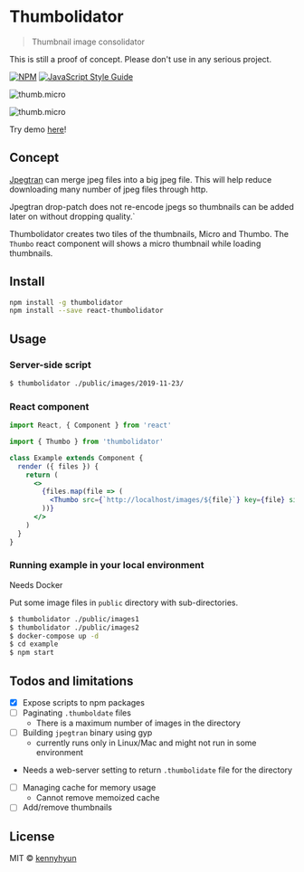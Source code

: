 # Thumbolidator

> Thumbnail image consolidator

This is still a proof of concept. Please don't use in any serious project.

[![NPM](https://img.shields.io/npm/v/thumbolidator.svg)](https://www.npmjs.com/package/thumbolidator) [![JavaScript Style Guide](https://img.shields.io/badge/code_style-standard-brightgreen.svg)](https://standardjs.com)

![thumb.micro](https://kennyhyun.github.io/thumbolidator/images/images1/thumb.micro.jpg)

![thumb.micro](https://kennyhyun.github.io/thumbolidator/images/images2/thumb.micro.jpg)

Try demo [here](https://kennyhyun.github.io/thumbolidator/)!

## Concept

[Jpegtran](https://jpegclub.org/jpegtran/) can merge jpeg files into a big jpeg file. This will help reduce downloading many number of jpeg files through http.

Jpegtran drop-patch does not re-encode jpegs so thumbnails can be added later on without dropping quality.`

Thumbolidator creates two tiles of the thumbnails, Micro and Thumbo. The `Thumbo` react component will shows a micro thumbnail while loading thumbnails.

## Install

```bash
npm install -g thumbolidator
npm install --save react-thumbolidator
```

## Usage

### Server-side script

```bash
$ thumbolidator ./public/images/2019-11-23/
```

### React component

```jsx
import React, { Component } from 'react'

import { Thumbo } from 'thumbolidator'

class Example extends Component {
  render ({ files }) {
    return (
      <>
        {files.map(file => (
          <Thumbo src={`http://localhost/images/${file}`} key={file} size={64} />
        ))}
      </>
    )
  }
}
```

### Running example in your local environment

Needs Docker

Put some image files in `public` directory with sub-directories.

```bash
$ thumbolidator ./public/images1
$ thumbolidator ./public/images2
$ docker-compose up -d
$ cd example
$ npm start
```

## Todos and limitations

- [x] Expose scripts to npm packages
- [ ] Paginating `.thumboldate` files
  - There is a maximum number of images in the directory
- [ ] Building `jpegtran` binary using gyp
  - currently runs only in Linux/Mac and might not run in some environment
- Needs a web-server setting to return `.thumbolidate` file for the directory
- [ ] Managing cache for memory usage
  - Cannot remove memoized cache
- [ ] Add/remove thumbnails

## License

MIT © [kennyhyun](https://github.com/kennyhyun)
